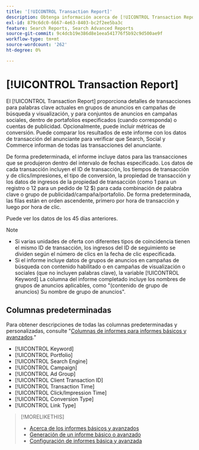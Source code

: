 ```yaml
---
title: '[!UICONTROL Transaction Report]'
description: Obtenga información acerca de [!UICONTROL Transaction Report].
exl-id: 879c6dc0-6667-4e63-8403-bc2f2ee5ba3c
feature: Search Reports, Search Advanced Reports
source-git-commit: 9c4dcb19e386d8e1eea541776f5b92c9d500ae9f
workflow-type: tm+mt
source-wordcount: '262'
ht-degree: 0%

---
```


# [!UICONTROL Transaction Report]

El [!UICONTROL Transaction Report] proporciona detalles de transacciones para palabras clave actuales en grupos de anuncios en campañas de búsqueda y visualización, y para conjuntos de anuncios en campañas sociales, dentro de portafolios especificados (cuando corresponda) o cuentas de publicidad. Opcionalmente, puede incluir métricas de conversión. Puede comparar los resultados de este informe con los datos de transacción del anunciante para verificar que Search, Social y Commerce informan de todas las transacciones del anunciante.

De forma predeterminada, el informe incluye datos para las transacciones que se produjeron dentro del intervalo de fechas especificado. Los datos de cada transacción incluyen el ID de transacción, los tiempos de transacción y de clics/impresiones, el tipo de conversión, la propiedad de transacción y los datos de ingresos de la propiedad de transacción (como 1 para un registro o 12 para un pedido de 12 $) para cada combinación de palabra clave o grupo de publicidad/campaña/portafolio. De forma predeterminada, las filas están en orden ascendente, primero por hora de transacción y luego por hora de clic.

Puede ver los datos de los 45 días anteriores.

>[!NOTE]
>
>* Si varias unidades de oferta con diferentes tipos de coincidencia tienen el mismo ID de transacción, los ingresos del ID de seguimiento se dividen según el número de clics en la fecha de clic especificada.
>* Si el informe incluye datos de grupos de anuncios en campañas de búsqueda con contenido habilitado o en campañas de visualización o sociales (que no incluyen palabras clave), la variable [!UICONTROL Keyword] La columna del informe completado incluye los nombres de grupos de anuncios aplicables, como &quot;(contenido de grupo de anuncios) Su nombre de grupo de anuncios&quot;.

## Columnas predeterminadas

Para obtener descripciones de todas las columnas predeterminadas y personalizadas, consulte &quot;[Columnas de informes para informes básicos y avanzados](basic-advanced-report-columns.md).&quot;

* [!UICONTROL Keyword]
* [!UICONTROL Portfolio]
* [!UICONTROL Search Engine]
* [!UICONTROL Campaign]
* [!UICONTROL Ad Group]
* [!UICONTROL Client Transaction ID]
* [!UICONTROL Transaction Time]
* [!UICONTROL Click/Impression Time]
* [!UICONTROL Conversion Type]
* [!UICONTROL Link Type]

>[!MORELIKETHIS]
>
>* [Acerca de los informes básicos y avanzados](basic-advanced-report-about.md)
>* [Generación de un informe básico o avanzado](basic-advanced-report-generate.md)
>* [Configuración de informes básica y avanzada](basic-advanced-report-settings.md)
